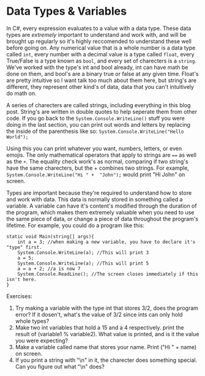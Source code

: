 # Data Types & Variables

In C#, every expression evaluates to a value with a data type. These data types are *extremely* important to understand and work with, and will be brought up regularly so it's highly reccomended to understand these well before going on. Any numerical value that is a whole number is a data type called ``int``, every number with a decimal value is a type called ``float``, every True/False is a type known as ``bool``, and every set of charecters is a ``string``.  We've worked with the type's int and bool already, int can have math be done on them, and bool's are a binary true or false at any given time. Float's are pretty intuitive so I want talk too much about them here, but string's are different, they represent other kind's of data, data that you can't intuitively do math on. 

A series of charecters are called strings, including everything in this blog post. String's are written in double quotes to help seperate them from other code. If you go back to the ``System.Console.WriteLine()`` stuff you were doing in the last section, you can print out words and letters by replacing the inside of the parenthesis like so: ``System.Console.WriteLine("Hello World");``

Using this you can print whatever you want, numbers, letters, or even emojis. The only mathematical operators that apply to strings are ``==`` as well as the ``+``. The equality check work's as normal, comparing if two string's have the same charecters, but the + combines two strings. For example, ``System.Console.WriteLine("Hi " +  "John");`` would print "Hi John" on screen. 

Types are important because they're required to understand how to store and work with data. This data is normally stored in something called a variable. A variable can have it's content's modified through the duration of the program, which makes them extremely valuable when you need to use the same piece of data, or change a piece of data throughout the program's lifetime. For example, you could do a program like this:

```CSharp 
static void Main(string[] args){
    int a = 3; //when making a new variable, you have to declare it's "type" first.
    System.Console.WriteLine(a); //This will print 3
    a = 5;
    System.Console.WriteLine(a); //This will print 5
    a = a + 2; //a is now 7
    System.Console.ReadLine(); //The screen closes immediately if this isn't here.
} 
```
Exercises:

1. Try making a variable with the type int that stores 3/2, does the program error? If it dosen't, what's the value of 3/2 since ints can only hold whole types? 
2. Make two int variables that hold a 15 and a 4 respectively. print the result of (variable1 % variable2). What value is printed, and is it the value you were expecting?
3. Make a variable called name that stores your name. Print ("Hi " + name) on screen.
4. If you print a string with "\n" in it, the charecter does something special. Can you figure out what "\n" does? 
